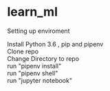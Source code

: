 # learn_ml

Setting up enviroment  

Install Python 3.6 , pip and pipenv  
Clone repo  
Change Directory to repo  
run "pipenv install"  
run "pipenv shell"  
run "jupyter notebook"  
